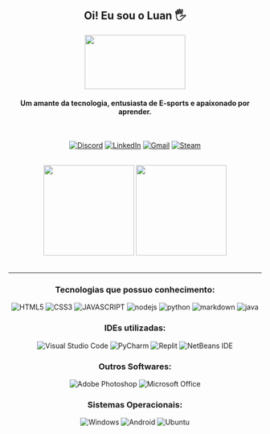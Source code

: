 <div align="center">

## Oi! Eu sou o Luan 🖐️

<img src="https://64.media.tumblr.com/32c1fdf051c9c07579dd6487c9c566b8/tumblr_mlthkuZqUT1s035gko1_400.gifv" style=" width: 200px; height: 108px;">

#### Um amante da tecnologia, entusiasta de E-sports e apaixonado por aprender.

</br >

[![Discord](https://img.shields.io/badge/Discord-F92672?style=for-the-badge&logo=discord&logoColor=white)](https://discordapp.com/users/360224465281482752)
[![LinkedIn](https://img.shields.io/badge/LinkedIn-F92672?style=for-the-badge&logo=linkedin&logoColor=white)](https://www.linkedin.com/in/luan-kauan-alves-31b057239/)
[![Gmail](https://img.shields.io/badge/Gmail-F92672?style=for-the-badge&logo=gmail&logoColor=white)](mailto:luankauan10@gmail.com)
[![Steam](https://img.shields.io/badge/steam-F92672.svg?style=for-the-badge&logo=steam&logoColor=white)](https://steamcommunity.com/id/nomiiidm/)

<!-- ![AlvesLuan GitHub stats](https://github-readme-stats.vercel.app/api?username=AlvesLuan&show_icons=true&theme=dracula&count_private=true) -->


</br >



<div align="center">
  <img height="180em" src="https://github-readme-stats.vercel.app/api?username=AlvesLuan&show_icons=true&theme=monokai&include_all_commits=true&count_private=true"/>
  <img height="180em" src="https://github-readme-stats.vercel.app/api/top-langs/?username=AlvesLuan&layout=compact&langs_count=7&theme=monokai"/>
</div>

<!-- ![AlvesLuan Top Langs](https://github-readme-stats.vercel.app/api/top-langs/?username=alvesLuan&layout=compact&langs_count=7&theme=monokai)  -->

</br >

---

<div align="center">

### Tecnologias que possuo conhecimento:
![HTML5](https://img.shields.io/badge/html5-272822?style=for-the-badge&logo=html5&logoColor=white&labelColor=F92672)
![CSS3](https://img.shields.io/badge/CSS3-272822?style=for-the-badge&logo=css3&logoColor=white&labelColor=F92672)
![JAVASCRIPT](https://img.shields.io/badge/javascript-272822?style=for-the-badge&logo=javascript&logoColor=white&labelColor=F92672)
![nodejs](https://img.shields.io/badge/nodejs-272822?style=for-the-badge&logo=node.js&logoColor=white&labelColor=F92672)
![python](https://img.shields.io/badge/python-272822?style=for-the-badge&logo=python&logoColor=white&labelColor=F92672)
![markdown](https://img.shields.io/badge/markdown-272822?style=for-the-badge&logo=markdown&logoColor=white&labelColor=F92672)
![java](https://img.shields.io/badge/Java-272822?style=for-the-badge&logo=java&logoColor=white&labelColor=F92672)

### IDEs utilizadas:
![Visual Studio Code](https://img.shields.io/badge/Visual%20Studio%20Code-272822.svg?style=for-the-badge&logo=visual-studio-code&logoColor-logoColor=white&labelColor=F92672)
![PyCharm](https://img.shields.io/badge/pycharm-272822?style=for-the-badge&logo=pycharm&logoColor=white&labelColor=F92672)
![Replit](https://img.shields.io/badge/Replit-272822?style=for-the-badge&logo=Replit&logoColor=white&labelColor=F92672)
![NetBeans IDE](https://img.shields.io/badge/NetBeansIDE-272822.svg?style=for-the-badge&logo=apache-netbeans-ide&logoColor=white&labelColor=F92672)

### Outros Softwares:
![Adobe Photoshop](https://img.shields.io/badge/adobe%20photoshop-272822.svg?style=for-the-badge&logo=adobe%20photoshop&logoColor=white&labelColor=F92672)
![Microsoft Office](https://img.shields.io/badge/Microsoft_Office-272822?style=for-the-badge&logo=microsoft-office&logoColor=white&labelColor=F92672)

### Sistemas Operacionais:
![Windows](https://img.shields.io/badge/Windows-272822?style=for-the-badge&logo=windows&logoColor=white&labelColor=F92672)
![Android](https://img.shields.io/badge/Android-272822?style=for-the-badge&logo=android&logoColor=white&labelColor=F92672)
![Ubuntu](https://img.shields.io/badge/Ubuntu-272822?style=for-the-badge&logo=ubuntu&logoColor=white&labelColor=F92672)

<!--
<div style="display: inline_block">

  <img align="center" alt="html5" src="https://img.shields.io/badge/HTML5-E34F26?style=for-the-badge&logo=html5&logoColor=white" />
  <img align="center" alt="css" src="https://img.shields.io/badge/CSS3-1572B6?style=for-the-badge&logo=css3&logoColor=white" />
  <img align="center" alt="js" src="https://img.shields.io/badge/JavaScript-F7DF1E?style=for-the-badge&logo=javascript&logoColor=black" />
  <img align="center" alt="nodejs" src="https://img.shields.io/badge/Node.js-43853D?style=for-the-badge&logo=node.js&logoColor=white" />
  <img align="center" alt="python" src="https://img.shields.io/badge/Python-3776AB?style=for-the-badge&logo=python&logoColor=white" />
  <img align="center" alt="java" src="https://img.shields.io/badge/Java-ED8B00?style=for-the-badge&logo=Java&logoColor=white" />
  <img align="center" alt="markdown" src="https://img.shields.io/badge/Markdown-000000?style=for-the-badge&logo=markdown&logoColor=white" />

</div>
-->




